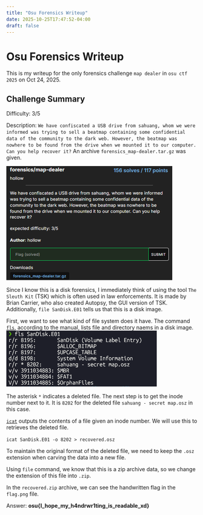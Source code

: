 ```yaml
---
title: "Osu Forensics Writeup"
date: 2025-10-25T17:47:52-04:00
draft: false
---
```

# Osu Forensics Writeup

This is my writeup for the only forensics challenge `map dealer` in `osu ctf 2025` on Oct 24, 2025.

## Challenge Summary

Difficulty: 3/5

Description: `We have confiscated a USB drive from sahuang, whom we were informed was trying to sell a beatmap containing some confidential data of the community to the dark web. However, the beatmap was nowhere to be found from the drive when we mounted it to our computer. Can you help recover it?`
An archive `forensics_map-dealer.tar.gz` was given. 

![](static/ctf/image.png)

Since I know this is a disk forensics, I immediately think of using the tool `The Sleuth Kit` (TSK) which is often used in law enforcements. It is made by Brian Carrier, who also created Autopsy, the GUI version of TSK. Additionally, `file SanDisk.E01` tells us that this is a disk image. 

First, we want to see what kind of file system does it have. The command [`fls`](https://www.sleuthkit.org/sleuthkit/man/fls.html), according to the manual, lists file and directory naems in a disk image.
![](static/ctf/image-1.png)

The asterisk `*` indicates a deleted file. The next step is to get the inode number next to it. It is `8202` for the deleted file `sahuang - secret map.osz` in this case. 

[`icat`](https://www.sleuthkit.org/sleuthkit/man/icat.html) outputs the contents of a file given an inode number. We will use this to retrieves the deleted file. 

`icat SanDisk.E01 -o 8202 > recovered.osz`

To maintain the original format of the deleted file, we need to keep the `.osz` extension when carving the data into a new file. 

Using `file` command, we know that this is a zip archive data, so we change the extension of this file into `.zip`. 

In the `recovered.zip` archive, we can see the handwritten flag in the `flag.png` file. 

Answer: **osu{I_hope_my_h4ndrwr1ting_is_readable_xd}**


